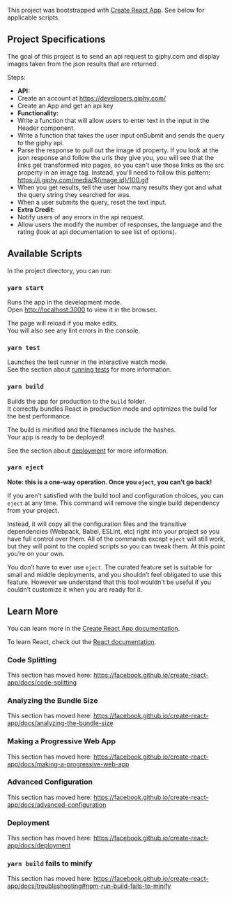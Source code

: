 This project was bootstrapped with [Create React App](https://github.com/facebook/create-react-app). See below for applicable scripts.

## Project Specifications

The goal of this project is to send an api request to giphy.com and display images taken from the json results that are returned.

Steps:

- **API:**
- Create an account at https://developers.giphy.com/
- Create an App and get an api key
- **Functionality:**
- Write a function that will allow users to enter text in the input in the Header component.
- Write a function that takes the user input onSubmit and sends the query to the giphy api. 
- Parse the response to pull out the image id property. If you look at the json response and follow the urls they give you, you will see that the links get transformed into pages, so you can't use those links as the src property in an image tag. Instead, you'll need to follow this pattern: https://i.giphy.com/media/${image.id}/100.gif
- When you get results, tell the user how many results they got and what the query string they searched for was.
- When a user submits the query, reset the text input.
- **Extra Credit:**
- Notify users of any errors in the api request.
- Allow users the modify the number of responses, the language and the rating (look at api documentation to see list of options).

## Available Scripts

In the project directory, you can run:

### `yarn start`

Runs the app in the development mode.<br />
Open [http://localhost:3000](http://localhost:3000) to view it in the browser.

The page will reload if you make edits.<br />
You will also see any lint errors in the console.

### `yarn test`

Launches the test runner in the interactive watch mode.<br />
See the section about [running tests](https://facebook.github.io/create-react-app/docs/running-tests) for more information.

### `yarn build`

Builds the app for production to the `build` folder.<br />
It correctly bundles React in production mode and optimizes the build for the best performance.

The build is minified and the filenames include the hashes.<br />
Your app is ready to be deployed!

See the section about [deployment](https://facebook.github.io/create-react-app/docs/deployment) for more information.

### `yarn eject`

**Note: this is a one-way operation. Once you `eject`, you can’t go back!**

If you aren’t satisfied with the build tool and configuration choices, you can `eject` at any time. This command will remove the single build dependency from your project.

Instead, it will copy all the configuration files and the transitive dependencies (Webpack, Babel, ESLint, etc) right into your project so you have full control over them. All of the commands except `eject` will still work, but they will point to the copied scripts so you can tweak them. At this point you’re on your own.

You don’t have to ever use `eject`. The curated feature set is suitable for small and middle deployments, and you shouldn’t feel obligated to use this feature. However we understand that this tool wouldn’t be useful if you couldn’t customize it when you are ready for it.

## Learn More

You can learn more in the [Create React App documentation](https://facebook.github.io/create-react-app/docs/getting-started).

To learn React, check out the [React documentation](https://reactjs.org/).

### Code Splitting

This section has moved here: https://facebook.github.io/create-react-app/docs/code-splitting

### Analyzing the Bundle Size

This section has moved here: https://facebook.github.io/create-react-app/docs/analyzing-the-bundle-size

### Making a Progressive Web App

This section has moved here: https://facebook.github.io/create-react-app/docs/making-a-progressive-web-app

### Advanced Configuration

This section has moved here: https://facebook.github.io/create-react-app/docs/advanced-configuration

### Deployment

This section has moved here: https://facebook.github.io/create-react-app/docs/deployment

### `yarn build` fails to minify

This section has moved here: https://facebook.github.io/create-react-app/docs/troubleshooting#npm-run-build-fails-to-minify
